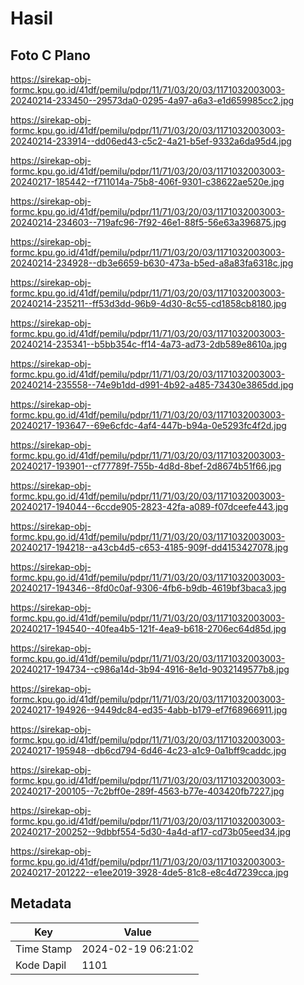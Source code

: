 # Hasil

## Foto C Plano

https://sirekap-obj-formc.kpu.go.id/41df/pemilu/pdpr/11/71/03/20/03/1171032003003-20240214-233450--29573da0-0295-4a97-a6a3-e1d659985cc2.jpg

https://sirekap-obj-formc.kpu.go.id/41df/pemilu/pdpr/11/71/03/20/03/1171032003003-20240214-233914--dd06ed43-c5c2-4a21-b5ef-9332a6da95d4.jpg

https://sirekap-obj-formc.kpu.go.id/41df/pemilu/pdpr/11/71/03/20/03/1171032003003-20240217-185442--f711014a-75b8-406f-9301-c38622ae520e.jpg

https://sirekap-obj-formc.kpu.go.id/41df/pemilu/pdpr/11/71/03/20/03/1171032003003-20240214-234603--719afc96-7f92-46e1-88f5-56e63a396875.jpg

https://sirekap-obj-formc.kpu.go.id/41df/pemilu/pdpr/11/71/03/20/03/1171032003003-20240214-234928--db3e6659-b630-473a-b5ed-a8a83fa6318c.jpg

https://sirekap-obj-formc.kpu.go.id/41df/pemilu/pdpr/11/71/03/20/03/1171032003003-20240214-235211--ff53d3dd-96b9-4d30-8c55-cd1858cb8180.jpg

https://sirekap-obj-formc.kpu.go.id/41df/pemilu/pdpr/11/71/03/20/03/1171032003003-20240214-235341--b5bb354c-ff14-4a73-ad73-2db589e8610a.jpg

https://sirekap-obj-formc.kpu.go.id/41df/pemilu/pdpr/11/71/03/20/03/1171032003003-20240214-235558--74e9b1dd-d991-4b92-a485-73430e3865dd.jpg

https://sirekap-obj-formc.kpu.go.id/41df/pemilu/pdpr/11/71/03/20/03/1171032003003-20240217-193647--69e6cfdc-4af4-447b-b94a-0e5293fc4f2d.jpg

https://sirekap-obj-formc.kpu.go.id/41df/pemilu/pdpr/11/71/03/20/03/1171032003003-20240217-193901--cf77789f-755b-4d8d-8bef-2d8674b51f66.jpg

https://sirekap-obj-formc.kpu.go.id/41df/pemilu/pdpr/11/71/03/20/03/1171032003003-20240217-194044--6ccde905-2823-42fa-a089-f07dceefe443.jpg

https://sirekap-obj-formc.kpu.go.id/41df/pemilu/pdpr/11/71/03/20/03/1171032003003-20240217-194218--a43cb4d5-c653-4185-909f-dd4153427078.jpg

https://sirekap-obj-formc.kpu.go.id/41df/pemilu/pdpr/11/71/03/20/03/1171032003003-20240217-194346--8fd0c0af-9306-4fb6-b9db-4619bf3baca3.jpg

https://sirekap-obj-formc.kpu.go.id/41df/pemilu/pdpr/11/71/03/20/03/1171032003003-20240217-194540--40fea4b5-121f-4ea9-b618-2706ec64d85d.jpg

https://sirekap-obj-formc.kpu.go.id/41df/pemilu/pdpr/11/71/03/20/03/1171032003003-20240217-194734--c986a14d-3b94-4916-8e1d-9032149577b8.jpg

https://sirekap-obj-formc.kpu.go.id/41df/pemilu/pdpr/11/71/03/20/03/1171032003003-20240217-194926--9449dc84-ed35-4abb-b179-ef7f68966911.jpg

https://sirekap-obj-formc.kpu.go.id/41df/pemilu/pdpr/11/71/03/20/03/1171032003003-20240217-195948--db6cd794-6d46-4c23-a1c9-0a1bff9caddc.jpg

https://sirekap-obj-formc.kpu.go.id/41df/pemilu/pdpr/11/71/03/20/03/1171032003003-20240217-200105--7c2bff0e-289f-4563-b77e-403420fb7227.jpg

https://sirekap-obj-formc.kpu.go.id/41df/pemilu/pdpr/11/71/03/20/03/1171032003003-20240217-200252--9dbbf554-5d30-4a4d-af17-cd73b05eed34.jpg

https://sirekap-obj-formc.kpu.go.id/41df/pemilu/pdpr/11/71/03/20/03/1171032003003-20240217-201222--e1ee2019-3928-4de5-81c8-e8c4d7239cca.jpg


## Metadata

| Key        | Value               |
| ---------- | ------------------- |
| Time Stamp | 2024-02-19 06:21:02 |
| Kode Dapil | 1101                |



